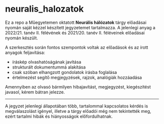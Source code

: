 # neuralis_halozatok

Ez a repo a Műegyetemen oktatott **Neurális hálózatok** tárgy előadásai nyomán saját kézzel készített jegyzetemet tartalmazza.
A jelenlegi anyag a 2022/21. tanév II. félévének és 2021/20. tanév II. féléveinek előadásai nyomán készült.

A szerkesztés során fontos szempontok voltak az előadások és az írott anyagok feljavítása:
- íráskép olvashatóságának javítása
- strukturált dokumentummá alakítása
- csak szóban elhangzott gondolatok írásba foglalása
- értelmezést segítő megjegyzések, rajzok, analógiák hozzáadása

Amennyiben az olvasó bármilyen hibajavítást, megjegyzést, kiegészítést javasol, kérem bátran jelezze.

---

A jegyzet jelenlegi állapotában több, tartalommal kapcsolatos kérdés is megválaszolást igényel, illetve a tárgy előadói még nem tekintették meg, ezért tartalmi hibák és hiányosságok előfordulhatnak.
